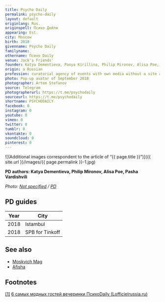 ```yaml
---
title: Psycho Daily
permalink: psycho-daily
layout: default
originlang: Rus.
originspell: Психо Дейли
appearing: Est.
city: Moscow
birth: 2018
givenname: Psycho Daily
familyname:
othername: Психо Daily
venue: Jack's Friends'
founder: Katya Dementieva, Panya Kirillina, Philip Mironov, Alisa Poe, Pasha Vardishvili
origin: a Russian
profession: curatorial agency of events with own media without a site and prints, which tells about the manifestations of urban culture
photo: Pop-up avatar of September 2018
photographer: Artem Stefanov
source: Telegram
photographerurl: https://t.me/psychodaily
sourceurl: https://t.me/psychodaily
shortname: PSYCHODAILY
facebook: 0
instagram: 0
youtube: 0
vimeo: 0
twitter: 0
tumblr: 0
vkontakte: 0
soundcloud: 0
pinterest: 0
---
```



![(Additional images correspondent to the article of “{{ page.title }}”)]({{ site.url }}/images/{{ page.permalink }}-1.jpg)

**PD authors: Katya Dementieva, Philip Mironov, Alisa Poe, Pasha Vardishvili**

*Photo: [Not specified](index) / [PD](index)*

## PD guides

|Year|City|
|-|-|
|2018|Istambul|
|2018|SPB for Tinkoff|

## See also

+ [Moskvich Mag](moskvich-mag)
+ [Afisha](afisha-magazine)

## Footnotes

[[1]](#a1) <span id="f1"></span> [6 самых модных гостей вечеринки ПсихоDaily (Lofficielrussia.ru)](https://www.lofficielrussia.ru/events/6-samyh-modnyh-gostey-vecherinki-psycho-daily#image-49957)
